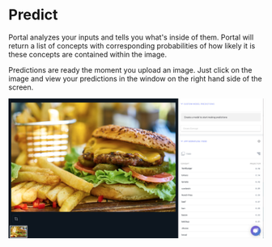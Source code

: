 # Predict

Portal analyzes your inputs and tells you what's inside of them. Portal will return a list of concepts with corresponding probabilities of how likely it is these concepts are contained within the image.

Predictions are ready the moment you upload an image. Just click on the image and view your predictions in the window on the right hand side of the screen.

![](../.gitbook/assets/burger_predict%20%282%29%20%282%29%20%282%29%20%282%29%20%282%29%20%282%29%20%282%29%20%282%29%20%282%29%20%282%29%20%282%29.jpg)

